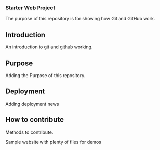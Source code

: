 ### Starter Web Project

The purpose of this repository is for showing how Git and GitHub work.

## Introduction

An introduction to git and github working.

## Purpose
Adding the Purpose of this repository.

## Deployment
Adding deployment news


## How to contribute
Methods to contribute.


Sample website with plenty of files for demos